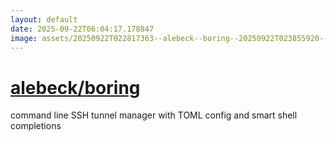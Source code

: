 ```yaml
---
layout: default
date: 2025-09-22T06:04:17.178847
image: assets/20250922T022817363--alebeck--boring--20250922T023855920--cropped.png
---
```


# [alebeck/boring](https://github.com/alebeck/boring)

command line SSH tunnel manager with TOML config and smart shell completions
